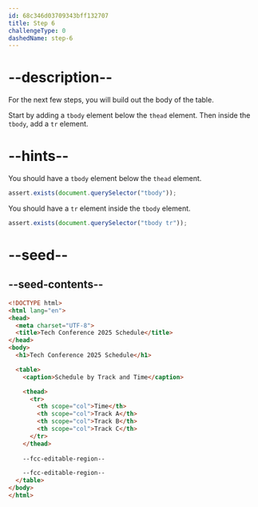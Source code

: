 ```yaml
---
id: 68c346d03709343bff132707
title: Step 6
challengeType: 0
dashedName: step-6
---
```


# --description--

For the next few steps, you will build out the body of the table.

Start by adding a `tbody` element below the `thead` element. Then inside the `tbody`, add a `tr` element.

# --hints--

You should have a `tbody` element below the `thead` element.

```js
assert.exists(document.querySelector("tbody"));
```

You should have a `tr` element inside the `tbody` element.

```js
assert.exists(document.querySelector("tbody tr"));
```

# --seed--

## --seed-contents--

```html
<!DOCTYPE html>
<html lang="en">
<head>
  <meta charset="UTF-8">
  <title>Tech Conference 2025 Schedule</title>
</head>
<body>
  <h1>Tech Conference 2025 Schedule</h1>

  <table>
    <caption>Schedule by Track and Time</caption>

    <thead>
      <tr>
        <th scope="col">Time</th>
        <th scope="col">Track A</th>
        <th scope="col">Track B</th>
        <th scope="col">Track C</th>
      </tr>
    </thead>
    
    --fcc-editable-region--

    --fcc-editable-region--
  </table>
</body>
</html>
```
